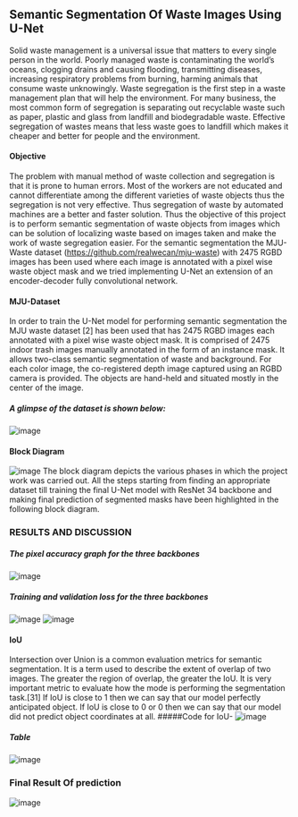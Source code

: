 ## Semantic Segmentation Of Waste Images Using U-Net

Solid waste management is a universal issue that matters to every single person in the world. Poorly managed waste is contaminating the world’s oceans, clogging drains and causing flooding, transmitting 
diseases, increasing respiratory problems from burning, harming animals that consume waste unknowingly. Waste segregation is the first step in a waste management plan that will help the environment. For many 
business, the most common form of segregation is separating out recyclable waste such as paper, plastic and glass from landfill and biodegradable waste. Effective segregation of wastes means that less waste goes to landfill which makes it cheaper and better for people and the 
environment.

#### Objective

The problem with manual method of waste collection and segregation is that it is prone to human errors. Most of the workers are not educated and cannot differentiate among the different varieties of waste objects 
thus the segregation is not very effective. Thus segregation of waste by automated machines are a better and faster solution. Thus the objective of this project is to perform semantic segmentation of waste objects from images which 
can be solution of localizing waste based on images taken and make the work of waste segregation easier. For the semantic segmentation the MJU-Waste dataset (https://github.com/realwecan/mju-waste) with 2475 RGBD images has been used where 
each image is annotated with a pixel wise waste object mask and we tried implementing U-Net an extension of an encoder-decoder fully convolutional network.

#### MJU-Dataset
In order to train the U-Net model for performing semantic segmentation the MJU waste dataset [2] 
has been used that has 2475 RGBD images each annotated with a pixel wise waste object mask. It is 
comprised of 2475 indoor trash images manually annotated in the form of an instance mask. It allows 
two-class semantic segmentation of waste and background. For each color image, the co-registered 
depth image captured using an RGBD camera is provided. The objects are hand-held and situated 
mostly in the center of the image.

##### A glimpse of the dataset is shown below:
![image](https://user-images.githubusercontent.com/67185084/192427434-5363196d-b544-4130-a03f-33a0db25a12d.png)

#### Block Diagram

![image](https://user-images.githubusercontent.com/67185084/192424166-6fa4a121-6901-44ac-a9c3-25606eda7557.png)
The block diagram depicts the various phases in which the project work was carried out. All the steps 
starting from finding an appropriate dataset till training the final U-Net model with ResNet 34 backbone and 
making final prediction of segmented masks have been highlighted in the following block diagram.

### RESULTS AND DISCUSSION
##### The pixel accuracy graph for the three backbones
![image](https://user-images.githubusercontent.com/67185084/192427719-1f83ace1-5bae-4937-a5d8-4de37fb3de7e.png)

##### Training and validation loss for the three backbones
![image](https://user-images.githubusercontent.com/67185084/198282979-e35f218f-4854-439d-8ce7-1ec5d4c1a1d5.png)
![image](https://user-images.githubusercontent.com/67185084/198283045-09420ec0-8345-4baa-b784-132d722085dd.png)


#### IoU 
Intersection over Union is a common evaluation metrics for semantic segmentation. It is a term used to describe the extent of overlap of two images. The greater the region of overlap, the greater the IoU. It is 
very important metric to evaluate how the mode is performing the segmentation task.[31] If IoU is close to 1 
then we can say that our model perfectly anticipated object. If IoU is close to 0 or 0 then we can say that our 
model did not predict object coordinates at all.
#####Code for IoU-
![image](https://user-images.githubusercontent.com/67185084/192429651-4c578a36-50ee-469a-8271-1fe2e5388be7.png)
##### Table
![image](https://user-images.githubusercontent.com/67185084/198283578-19a8c4f1-af2f-44e0-be39-88b500e5fbac.png)

### Final Result Of prediction

![image](https://user-images.githubusercontent.com/67185084/192426003-e61b9f33-4f9a-4500-ad32-7e9b041cdcc6.png)

